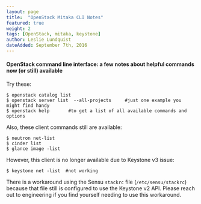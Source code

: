 ```yaml
---
layout: page
title:  "OpenStack Mitaka CLI Notes"
featured: true
weight: 2
tags: [OpenStack, mitaka, keystone]
author: Leslie Lundquist
dateAdded: September 7th, 2016
---
```


#### OpenStack command line interface: a few notes about helpful commands now (or still) available

Try these:
```
$ openstack catalog list
$ openstack server list  --all-projects     #just one example you might find handy
$ openstack help       #to get a list of all available commands and options
```
Also, these client commands still are available:
```
$ neutron net-list
$ cinder list
$ glance image -list
```

However, this client is no longer available due to Keystone v3 issue:

```
$ keystone net -list  #not working
```
There is a workaround using the Sensu `stackrc` file (`/etc/sensu/stackrc`) because that file still is configured to use the Keystone v2 API. Please reach out to engineering if you find yourself needing to use this workaround.
